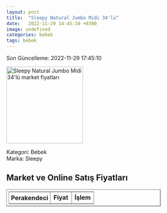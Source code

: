 ```yaml
---
layout: post
title:  "Sleepy Natural Jumbo Midi 34'lü"
date:   2022-11-29 14:45:10 +0300
image: undefined
categories: bebek
tags: bebek
---
```


Son Güncelleme: 2022-11-29 17:45:10

<img src="undefined" width="200" alt="Sleepy Natural Jumbo Midi 34'lü market fiyatları" />

Kategori: Bebek
<br />
Marka: Sleepy

<h2>Market ve Online Satış Fiyatları</h2>

<table border="1" style="padding: 5px;width:80%;">
  <tr>
    <td style="padding: 5px;"><strong>Perakendeci</strong></td>
    <td><strong>Fiyat</strong></td>
    <td><strong>İşlem</strong></td>
  </tr>
  
</table>
